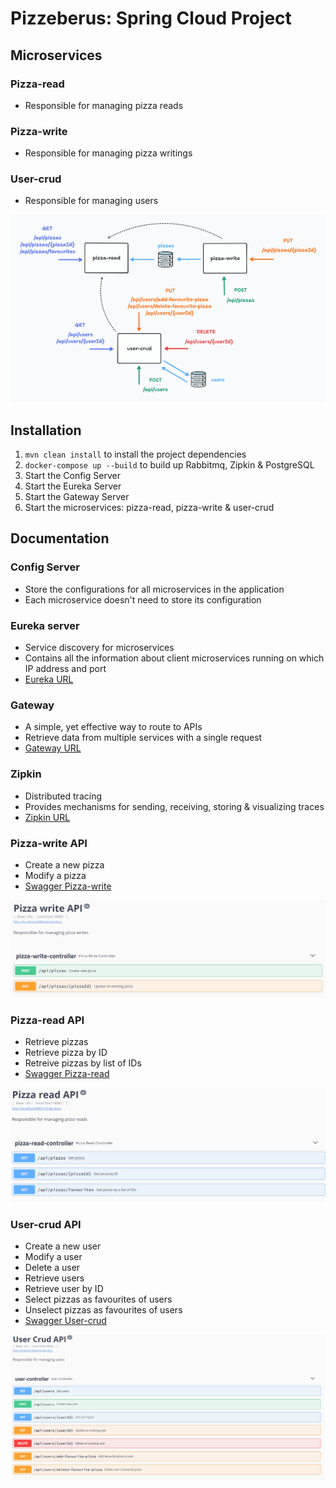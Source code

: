 # Pizzeberus: Spring Cloud Project
## Microservices
### Pizza-read
- Responsible for managing pizza reads
### Pizza-write
- Responsible for managing pizza writings
### User-crud
- Responsible for managing users

![diagramMicroservices.png](images/diagramMicroservices.png)

## Installation
1. ``mvn clean install`` to install the project dependencies
2. ``docker-compose up --build`` to build up Rabbitmq, Zipkin & PostgreSQL
3. Start the Config Server
4. Start the Eureka Server
5. Start the Gateway Server
6. Start the microservices: pizza-read, pizza-write & user-crud

## Documentation
### Config Server
- Store the configurations for all microservices in the application
- Each microservice doesn't need to store its configuration

### Eureka server
- Service discovery for microservices
- Contains all the information about client microservices running on which IP address and port
- [Eureka URL](http://localhost:8761/)

### Gateway
- A simple, yet effective way to route to APIs
- Retrieve data from multiple services with a single request
- [Gateway URL](http://localhost:9000/)

### Zipkin
- Distributed tracing
- Provides mechanisms for sending, receiving, storing & visualizing traces
- [Zipkin URL](http://localhost:9411/)

### Pizza-write API
- Create a new pizza
- Modify a pizza
- [Swagger Pizza-write](http://localhost:8080/swagger-ui.html)

![swaggerPizzaWrite.png](images/swaggerPizzaWrite.png)

### Pizza-read API
- Retrieve pizzas
- Retrieve pizza by ID
- Retreive pizzas by list of IDs
- [Swagger Pizza-read](http://localhost:8081/swagger-ui.html)

![swaggerPizzaRead.png](images/swaggerPizzaRead.png)

### User-crud API
- Create a new user
- Modify a user
- Delete a user
- Retrieve users
- Retrieve user by ID
- Select pizzas as favourites of users
- Unselect pizzas as favourites of users
- [Swagger User-crud](http://localhost:8082/swagger-ui.html)

![swaggerUserCrud.png](images/swaggerUserCrud.png)
